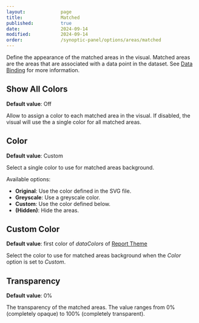```yaml
---
layout:             page
title:              Matched
published:          true
date:               2024-09-14
modified:           2024-09-14
order:              /synoptic-panel/options/areas/matched
---
```


Define the appearance of the matched areas in the visual. Matched areas are the areas that are associated with a data point in the dataset. See [Data Binding](../../concepts/data-binding.md) for more information.

## Show All Colors

**Default value**: Off

Allow to assign a color to each matched area in the visual. If disabled, the visual will use the a single color for all matched areas.

## Color

**Default value**: Custom

Select a single color to use for matched areas background. 

Available options:

- **Original**: Use the color defined in the SVG file.
- **Greyscale**: Use a greyscale color.
- **Custom**: Use the color defined below.
- **(Hidden)**: Hide the areas.


## Custom Color

**Default value**: first color of *dataColors* of [Report Theme](../../features/themes.md)

Select the color to use for matched areas background when the *Color* option is set to *Custom*.

## Transparency

**Default value**: 0%

The transparency of the matched areas. The value ranges from 0% (completely opaque) to 100% (completely transparent).